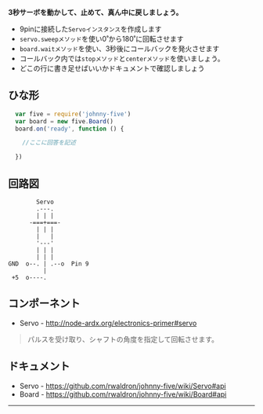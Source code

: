 __3秒サーボを動かして、止めて、真ん中に戻しましょう。__

- 9pinに接続した`Servoインスタンス`を作成します
- `servo.sweepメソッド`を使い0˚から180˚に回転させます
- `board.waitメソッド`を使い、3秒後にコールバックを発火させます
- コールバック内では`stopメソッド`と`centerメソッド`を使いましょう。
- どこの行に書き足せばいいかドキュメントで確認しましょう

## ひな形

```js
  var five = require('johnny-five')
  var board = new five.Board()
  board.on('ready', function () {

    //ここに回答を記述

  })
```

## 回路図

```
        Servo
        .---.
        | | |
      -===+===-
        | | |
        |   |
        '---'
        | | |
        | | |
GND  o--. | .--o  Pin 9
          |
 +5  o----.

```

## コンポーネント

- Servo - http://node-ardx.org/electronics-primer#servo

> パルスを受け取り、シャフトの角度を指定して回転させます。

## ドキュメント

- Servo - https://github.com/rwaldron/johnny-five/wiki/Servo#api
- Board - https://github.com/rwaldron/johnny-five/wiki/Board#api

---
